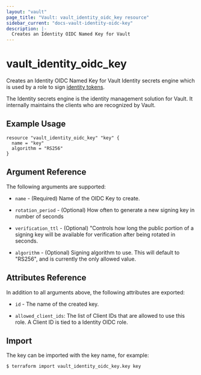 ```yaml
---
layout: "vault"
page_title: "Vault: vault_identity_oidc_key resource"
sidebar_current: "docs-vault-identity-oidc-key"
description: |-
  Creates an Identity OIDC Named Key for Vault
---
```


# vault\_identity\_oidc\_key

Creates an Identity OIDC Named Key for Vault Identity secrets engine which is used by a role
to sign
[identity tokens](https://www.vaultproject.io/docs/secrets/identity/index.html#identity-tokens).

The Identity secrets engine is the identity management solution for Vault. It internally maintains
the clients who are recognized by Vault.

## Example Usage

```hcl
resource "vault_identity_oidc_key" "key" {
  name = "key"
  algorithm = "RS256"
}
```

## Argument Reference

The following arguments are supported:

* `name` - (Required) Name of the OIDC Key to create.

* `rotation_period` - (Optional) How often to generate a new signing key in number of seconds

* `verification_ttl` - (Optional) "Controls how long the public portion of a signing key will be
  available for verification after being rotated in seconds.

* `algorithm` - (Optional) Signing algorithm to use. This will default to "RS256", and is currently
  the only allowed value.

## Attributes Reference

In addition to all arguments above, the following attributes are exported:

* `id` - The name of the created key.

* `allowed_client_ids`: The list of Client IDs that are allowed to use this role. A Client ID   is tied to a Identity OIDC role.

## Import

The key can be imported with the key name, for example:

```
$ terraform import vault_identity_oidc_key.key key
```
